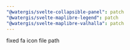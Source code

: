 ```yaml
---
"@watergis/svelte-collapsible-panel": patch
"@watergis/svelte-maplibre-legend": patch
"@watergis/svelte-maplibre-valhalla": patch
---
```


fixed fa icon file path

